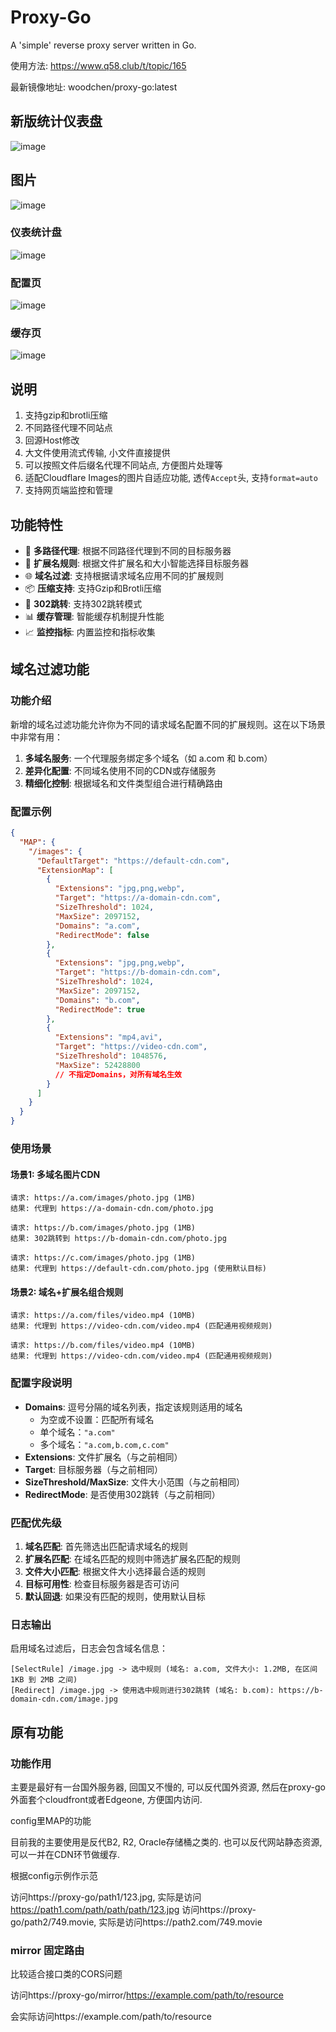 # Proxy-Go

A 'simple' reverse proxy server written in Go.

使用方法: https://www.q58.club/t/topic/165

最新镜像地址: woodchen/proxy-go:latest

## 新版统计仪表盘

![image](https://github.com/user-attachments/assets/0b87863e-5566-4ee6-a3b7-94a994cdd572)

## 图片

![image](https://github.com/user-attachments/assets/99b1767f-9470-4838-a4eb-3ce70bbe2094)

### 仪表统计盘

![image](https://github.com/user-attachments/assets/e09d0eb1-e1bb-435b-8f90-b04bc474477b)

### 配置页

![image](https://github.com/user-attachments/assets/5acddc06-57f5-417c-9fec-87e906dc22af)

### 缓存页

![image](https://github.com/user-attachments/assets/6225b909-c5ff-4374-bb07-c472fbec791d)

## 说明

1. 支持gzip和brotli压缩
2. 不同路径代理不同站点
3. 回源Host修改
4. 大文件使用流式传输, 小文件直接提供
5. 可以按照文件后缀名代理不同站点, 方便图片处理等
6. 适配Cloudflare Images的图片自适应功能, 透传`Accept`头, 支持`format=auto`
7. 支持网页端监控和管理

## 功能特性

- 🚀 **多路径代理**: 根据不同路径代理到不同的目标服务器
- 🔄 **扩展名规则**: 根据文件扩展名和大小智能选择目标服务器
- 🌐 **域名过滤**: 支持根据请求域名应用不同的扩展规则
- 📦 **压缩支持**: 支持Gzip和Brotli压缩
- 🎯 **302跳转**: 支持302跳转模式
- 📊 **缓存管理**: 智能缓存机制提升性能
- 📈 **监控指标**: 内置监控和指标收集

## 域名过滤功能

### 功能介绍

新增的域名过滤功能允许你为不同的请求域名配置不同的扩展规则。这在以下场景中非常有用：

1. **多域名服务**: 一个代理服务绑定多个域名（如 a.com 和 b.com）
2. **差异化配置**: 不同域名使用不同的CDN或存储服务
3. **精细化控制**: 根据域名和文件类型组合进行精确路由

### 配置示例

```json
{
  "MAP": {
    "/images": {
      "DefaultTarget": "https://default-cdn.com",
      "ExtensionMap": [
        {
          "Extensions": "jpg,png,webp",
          "Target": "https://a-domain-cdn.com",
          "SizeThreshold": 1024,
          "MaxSize": 2097152,
          "Domains": "a.com",
          "RedirectMode": false
        },
        {
          "Extensions": "jpg,png,webp", 
          "Target": "https://b-domain-cdn.com",
          "SizeThreshold": 1024,
          "MaxSize": 2097152,
          "Domains": "b.com",
          "RedirectMode": true
        },
        {
          "Extensions": "mp4,avi",
          "Target": "https://video-cdn.com",
          "SizeThreshold": 1048576,
          "MaxSize": 52428800
          // 不指定Domains，对所有域名生效
        }
      ]
    }
  }
}
```

### 使用场景

#### 场景1: 多域名图片CDN
```
请求: https://a.com/images/photo.jpg (1MB)
结果: 代理到 https://a-domain-cdn.com/photo.jpg

请求: https://b.com/images/photo.jpg (1MB)  
结果: 302跳转到 https://b-domain-cdn.com/photo.jpg

请求: https://c.com/images/photo.jpg (1MB)
结果: 代理到 https://default-cdn.com/photo.jpg (使用默认目标)
```

#### 场景2: 域名+扩展名组合规则
```
请求: https://a.com/files/video.mp4 (10MB)
结果: 代理到 https://video-cdn.com/video.mp4 (匹配通用视频规则)

请求: https://b.com/files/video.mp4 (10MB)
结果: 代理到 https://video-cdn.com/video.mp4 (匹配通用视频规则)
```

### 配置字段说明

- **Domains**: 逗号分隔的域名列表，指定该规则适用的域名
  - 为空或不设置：匹配所有域名
  - 单个域名：`"a.com"`
  - 多个域名：`"a.com,b.com,c.com"`
- **Extensions**: 文件扩展名（与之前相同）
- **Target**: 目标服务器（与之前相同）
- **SizeThreshold/MaxSize**: 文件大小范围（与之前相同）
- **RedirectMode**: 是否使用302跳转（与之前相同）

### 匹配优先级

1. **域名匹配**: 首先筛选出匹配请求域名的规则
2. **扩展名匹配**: 在域名匹配的规则中筛选扩展名匹配的规则
3. **文件大小匹配**: 根据文件大小选择最合适的规则
4. **目标可用性**: 检查目标服务器是否可访问
5. **默认回退**: 如果没有匹配的规则，使用默认目标

### 日志输出

启用域名过滤后，日志会包含域名信息：

```
[SelectRule] /image.jpg -> 选中规则 (域名: a.com, 文件大小: 1.2MB, 在区间 1KB 到 2MB 之间)
[Redirect] /image.jpg -> 使用选中规则进行302跳转 (域名: b.com): https://b-domain-cdn.com/image.jpg
```

## 原有功能

### 功能作用

主要是最好有一台国外服务器, 回国又不慢的, 可以反代国外资源, 然后在proxy-go外面套个cloudfront或者Edgeone, 方便国内访问.

config里MAP的功能

目前我的主要使用是反代B2, R2, Oracle存储桶之类的. 也可以反代网站静态资源, 可以一并在CDN环节做缓存.

根据config示例作示范

访问https://proxy-go/path1/123.jpg, 实际是访问  https://path1.com/path/path/path/123.jpg
访问https://proxy-go/path2/749.movie, 实际是访问https://path2.com/749.movie

### mirror 固定路由
比较适合接口类的CORS问题

访问https://proxy-go/mirror/https://example.com/path/to/resource

会实际访问https://example.com/path/to/resource



